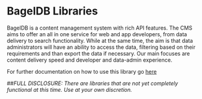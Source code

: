 # BagelDB Libraries

BagelDB is a content management system with rich API features. The CMS aims to offer an all in one service for web and app developers, from data delivery to search functionality. While at the same time, the aim is that data administrators will have an ability to access the data, filtering based on their requirements and than export the data if necessary. Our main focuses are content delivery speed and developer and data-admin experience.

For further documentation on how to use this library go [here](https://docs.bageldb.com/content-api/rest)

##_FULL DISCLOSURE: There are libraries that are not yet completely functional at this time. Use at your own discretion._
